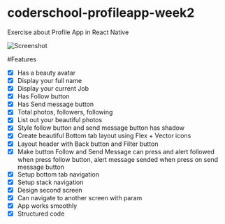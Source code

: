# coderschool-profileapp-week2
Exercise about Profile App in React Native

![Screenshot](screenshot.gif)


#Features
- [x] Has a beauty avatar
- [x] Display your full name
- [x] Display your current Job
- [x] Has Follow button
- [x] Has Send message button
- [x] Total photos, followers, following
- [x] List out your beautiful photos
- [x] Style follow button and send message button has shadow
- [x] Create beautiful Bottom tab layout using Flex + Vector icons
- [x] Layout header with Back button and Filter button
- [x] Make button Follow and Send Message can press and alert followed when press follow button, alert message sended when press on send message button
- [x] Setup bottom tab navigation
- [x] Setup stack navigation
- [x] Design second screen
- [x] Can navigate to another screen with param
- [x] App works smoothly
- [x] Structured code
